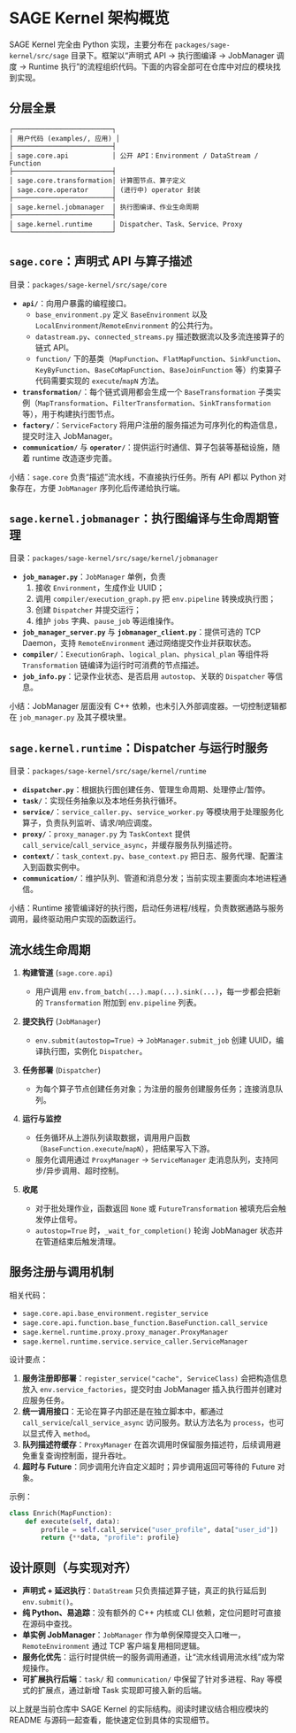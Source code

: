 # SAGE Kernel 架构概览

SAGE Kernel 完全由 Python 实现，主要分布在 `packages/sage-kernel/src/sage` 目录下。框架以“声明式 API → 执行图编译 → JobManager
调度 → Runtime 执行”的流程组织代码。下面的内容全部可在仓库中对应的模块找到实现。

## 分层全景

```
┌─────────────────────────┐
│ 用户代码 (examples/, 应用) │
├─────────────────────────┤
│ sage.core.api           │ 公开 API：Environment / DataStream / Function
├─────────────────────────┤
│ sage.core.transformation│ 计算图节点、算子定义
│ sage.core.operator      │ (进行中) operator 封装
├─────────────────────────┤
│ sage.kernel.jobmanager  │ 执行图编译、作业生命周期
├─────────────────────────┤
│ sage.kernel.runtime     │ Dispatcher、Task、Service、Proxy
└─────────────────────────┘
```

## `sage.core`：声明式 API 与算子描述

目录：`packages/sage-kernel/src/sage/core`

- **`api/`**：向用户暴露的编程接口。
  - `base_environment.py` 定义 `BaseEnvironment` 以及 `LocalEnvironment`/`RemoteEnvironment` 的公共行为。
  - `datastream.py`、`connected_streams.py` 描述数据流以及多流连接算子的链式 API。
  - `function/`
    下的基类（`MapFunction`、`FlatMapFunction`、`SinkFunction`、`KeyByFunction`、`BaseCoMapFunction`、`BaseJoinFunction`
    等）约束算子代码需要实现的 `execute`/`mapN` 方法。
- **`transformation/`**：每个链式调用都会生成一个 `BaseTransformation`
  子类实例（`MapTransformation`、`FilterTransformation`、`SinkTransformation` 等），用于构建执行图节点。
- **`factory/`**：`ServiceFactory` 将用户注册的服务描述为可序列化的构造信息，提交时注入 JobManager。
- **`communication/`** 与 **`operator/`**：提供运行时通信、算子包装等基础设施，随着 runtime 改造逐步完善。

小结：`sage.core` 负责“描述”流水线，不直接执行任务。所有 API 都以 Python 对象存在，方便 `JobManager` 序列化后传递给执行端。

## `sage.kernel.jobmanager`：执行图编译与生命周期管理

目录：`packages/sage-kernel/src/sage/kernel/jobmanager`

- **`job_manager.py`**：`JobManager` 单例，负责
  1. 接收 `Environment`，生成作业 UUID；
  1. 调用 `compiler/execution_graph.py` 把 `env.pipeline` 转换成执行图；
  1. 创建 `Dispatcher` 并提交运行；
  1. 维护 `jobs` 字典、`pause_job` 等运维操作。
- **`job_manager_server.py`** 与 **`jobmanager_client.py`**：提供可选的 TCP Daemon，支持 `RemoteEnvironment`
  通过网络提交作业并获取状态。
- **`compiler/`**：`ExecutionGraph`、`logical_plan`、`physical_plan` 等组件将 `Transformation`
  链编译为运行时可消费的节点描述。
- **`job_info.py`**：记录作业状态、是否启用 `autostop`、关联的 `Dispatcher` 等信息。

小结：JobManager 层面没有 C++ 依赖，也未引入外部调度器。一切控制逻辑都在 `job_manager.py` 及其子模块里。

## `sage.kernel.runtime`：Dispatcher 与运行时服务

目录：`packages/sage-kernel/src/sage/kernel/runtime`

- **`dispatcher.py`**：根据执行图创建任务、管理生命周期、处理停止/暂停。
- **`task/`**：实现任务抽象以及本地任务执行循环。
- **`service/`**：`service_caller.py`、`service_worker.py` 等模块用于处理服务化算子，负责队列监听、请求/响应调度。
- **`proxy/`**：`proxy_manager.py` 为 `TaskContext` 提供 `call_service`/`call_service_async`，并缓存服务队列描述符。
- **`context/`**：`task_context.py`、`base_context.py` 把日志、服务代理、配置注入到函数实例中。
- **`communication/`**：维护队列、管道和消息分发；当前实现主要面向本地进程通信。

小结：Runtime 接管编译好的执行图，启动任务进程/线程，负责数据通路与服务调用，最终驱动用户实现的函数运行。

## 流水线生命周期

1. **构建管道** (`sage.core.api`)

   - 用户调用 `env.from_batch(...).map(...).sink(...)`，每一步都会把新的 `Transformation` 附加到 `env.pipeline` 列表。

1. **提交执行** (`JobManager`)

   - `env.submit(autostop=True)` → `JobManager.submit_job` 创建 UUID，编译执行图，实例化 `Dispatcher`。

1. **任务部署** (`Dispatcher`)

   - 为每个算子节点创建任务对象；为注册的服务创建服务任务；连接消息队列。

1. **运行与监控**

   - 任务循环从上游队列读取数据，调用用户函数（`BaseFunction.execute`/`mapN`），把结果写入下游。
   - 服务化调用通过 `ProxyManager` → `ServiceManager` 走消息队列，支持同步/异步调用、超时控制。

1. **收尾**

   - 对于批处理作业，函数返回 `None` 或 `FutureTransformation` 被填充后会触发停止信号。
   - `autostop=True` 时，`_wait_for_completion()` 轮询 JobManager 状态并在管道结束后触发清理。

## 服务注册与调用机制

相关代码：

- `sage.core.api.base_environment.register_service`
- `sage.core.api.function.base_function.BaseFunction.call_service`
- `sage.kernel.runtime.proxy.proxy_manager.ProxyManager`
- `sage.kernel.runtime.service.service_caller.ServiceManager`

设计要点：

1. **服务注册即部署**：`register_service("cache", ServiceClass)` 会把构造信息放入 `env.service_factories`，提交时由
   JobManager 插入执行图并创建对应服务任务。
1. **统一调用接口**：无论在算子内部还是在独立脚本中，都通过 `call_service`/`call_service_async` 访问服务。默认方法名为 `process`，也可以显式传入
   `method`。
1. **队列描述符缓存**：`ProxyManager` 在首次调用时保留服务描述符，后续调用避免重复查询控制面，提升吞吐。
1. **超时与 Future**：同步调用允许自定义超时；异步调用返回可等待的 Future 对象。

示例：

```python
class Enrich(MapFunction):
    def execute(self, data):
        profile = self.call_service("user_profile", data["user_id"])
        return {**data, "profile": profile}
```

## 设计原则（与实现对齐）

- **声明式 + 延迟执行**：`DataStream` 只负责描述算子链，真正的执行延后到 `env.submit()`。
- **纯 Python、易追踪**：没有额外的 C++ 内核或 CLI 依赖，定位问题时可直接在源码中查找。
- **单实例 JobManager**：`JobManager` 作为单例保障提交入口唯一，`RemoteEnvironment` 通过 TCP 客户端复用相同逻辑。
- **服务化优先**：运行时提供统一的服务调用通道，让“流水线调用流水线”成为常规操作。
- **可扩展执行后端**：`task/` 和 `communication/` 中保留了针对多进程、Ray 等模式的扩展点，通过新增 Task 实现即可接入新的后端。

以上就是当前仓库中 SAGE Kernel 的实际结构。阅读时建议结合相应模块的 README 与源码一起查看，能快速定位到具体的实现细节。
